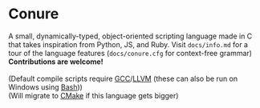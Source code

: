 # Conure
A small, dynamically-typed, object-oriented scripting language made in C that takes inspiration from Python, JS, and Ruby.
Visit `docs/info.md` for a tour of the language features (`docs/conure.cfg` for context-free grammar)<br/>
**Contributions are welcome!**<br/>
<br/>
(Default compile scripts require [GCC](https://gcc.gnu.org)/[LLVM](http://llvm.org) (these can also be run on Windows using [Bash](https://www.gnu.org/software/bash/)))<br/>
(Will migrate to [CMake](https://cmake.org) if this language gets bigger)
